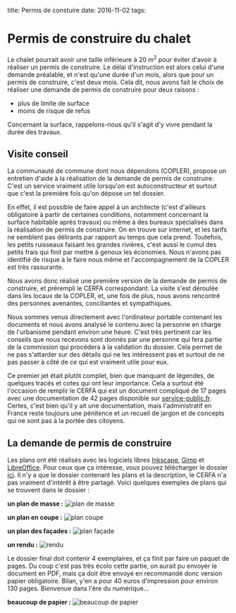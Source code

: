 title: Permis de constuire
date: 2016-11-02
tags: 

# Permis de construire du chalet

Le chalet pourrait avoir une taille inférieure à 20&nbsp;m<sup>2</sup> pour éviter d'avoir à réaliser un permis de construire. Le délai d'instruction est alors celui d'une demande préalable, et n'est qu'une durée d'un mois, alors que pour un permis de construire, c'est deux mois. Cela dit, nous avons fait le choix de réaliser une demande de permis de construire pour deux raisons :

- plus de limite de surface
- moins de risque de refus

Concernant la surface, rappelons-nous qu'il s'agit d'y vivre pendant la durée des travaux. 

## Visite conseil

La communauté de commune dont nous dépendons (COPLER), propose un entretien d'aide à la réalisation de la demande de permis de construire. C'est un service vraiment utile lorsqu'on est autoconstructeur et surtout que c'est la première fois qu'on dépose un tel dossier.

En effet, il est possible de faire appel à un architecte (c'est d'ailleurs obligatoire à partir de certaines conditions, notamment concernant la surface habitable après travaux) ou même à des bureaux spécialisés dans la réalisation de permis de construire. On en trouve sur internet, et les tarifs ne semblent pas délirants par rapport au temps que cela prend. Toutefois, les petits ruisseaux faisant les grandes rivières, c'est aussi le cumul des petits frais qui finit par mettre à genoux les économies. Nous n'avons pas identifié de risque à le faire nous même et l'accompagnement de la COPLER est très rassurante.

Nous avons donc réalisé une première version de la demande de permis de construire, et prérempli le CERFA correspondant. La visite s'est déroulée dans les locaux de la COPLER, et, une fois de plus, nous avons rencontré des personnes avenantes, conciliantes et sympathiques.

Nous sommes venus directement avec l'ordinateur portable contenant les documents et nous avons analysé le contenu avec la personne en charge de l'urbanisme pendant environ une heure. C'est très pertinent car les conseils que nous recevons sont donnés par une personne qui fera partie de la commission qui procédera à la validation du dossier. Cela permet de ne pas s'attarder sur des détails qui ne les intéressent pas et surtout de ne pas passer à côté de ce qui est vraiment utile pour eux.

Ce premier jet était plutôt complet, bien que manquant de légendes, de quelques tracés et cotes qui ont leur importance. Cela a surtout été l'occasion de remplir le CERFA qui est un document compliqué de 17 pages avec une documentation de 42 pages disponible sur [service-public.fr](https://www.service-public.fr/particuliers/vosdroits/F1986). Certes, c'est bien qu'il y ait une documentation, mais l'administratif en France reste toujours une pénitence et un recueil de jargon et de concepts qui ne sont pas à la portée des citoyens.

## La demande de permis de construire

Les plans ont été réalisés avec les logiciels libres [Inkscape](https://inkscape.org/fr/), [Gimp](https://www.gimp.org) et [LibreOffice](https://fr.libreoffice.org). Pour ceux que ça intéresse, vous pouvez télécharger le dossier [ici]({filename}/images/permis_construire/dossier_demande.pdf). Il n'y a que le dossier contenant les plans et la description, le CERFA n'a pas vraiment d'intérêt à être partagé.
Voici quelques exemples de plans qui se trouvent dans le dossier :

<b>un plan de masse :</b>
<img src="images/permis_construire/plan_de_masse.png" alt="plan de masse"/>

<b>un plan en coupe :</b>
<img src="images/permis_construire/plan_en_coupe2.png" alt="plan coupe"/>

<b>un plan des façades :</b>
<img src="images/permis_construire/plan_toitures_facades3.png" alt="plan façade"/>

<b>un rendu :</b>
<img src="images/permis_construire/rendu2.png" alt="rendu"/>

Le dossier final doit contenir 4 exemplaires, et ça finit par faire un paquet de pages. Du coup c'est pas très écolo cette partie, on aurait pu envoyer le document en PDF, mais ça doit être envoyé en recommandé donc version papier obligatoire. Bilan, y'en a pour 40&nbsp;euros d'impression pour environ 130 pages. Bienvenue dans l'ère du numérique... 

<b>beaucoup de papier :</b>
<img src="images/permis_construire/papier.jpg" alt="beaucoup de papier"/>
